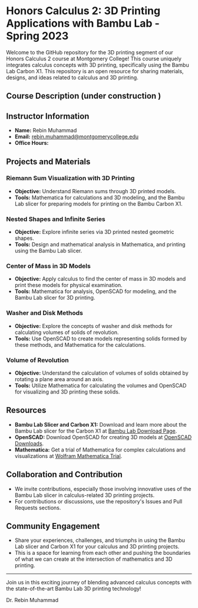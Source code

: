 # Honors Calculus 2: 3D Printing Applications with Bambu Lab - Spring 2023

Welcome to the GitHub repository for the 3D printing segment of our Honors Calculus 2 course at Montgomery College! This course uniquely integrates calculus concepts with 3D printing, specifically using the Bambu Lab Carbon X1. This repository is an open resource for sharing materials, designs, and ideas related to calculus and 3D printing.

## Course Description (under construction )



## Instructor Information

- **Name:** Rebin Muhammad
- **Email:** rebin.muhammad@montgomerycollege.edu
- **Office Hours:**

  
## Projects and Materials

### Riemann Sum Visualization with 3D Printing
- **Objective:** Understand Riemann sums through 3D printed models.
- **Tools:** Mathematica for calculations and  3D modeling, and the Bambu Lab slicer for preparing models for printing on the Bambu Carbon X1.

### Nested Shapes and Infinite Series
- **Objective:** Explore infinite series via 3D printed nested geometric shapes.
- **Tools:** Design and  mathematical analysis in Mathematica, and printing using the Bambu Lab slicer.

### Center of Mass in 3D Models
- **Objective:** Apply calculus to find the center of mass in 3D models and print these models for physical examination.
- **Tools:** Mathematica for analysis, OpenSCAD for modeling, and the Bambu Lab slicer for 3D printing.

### Washer and Disk Methods
- **Objective:** Explore the concepts of washer and disk methods for calculating volumes of solids of revolution.
- **Tools:** Use OpenSCAD to create models representing solids formed by these methods, and Mathematica for the calculations.

### Volume of Revolution
- **Objective:** Understand the calculation of volumes of solids obtained by rotating a plane area around an axis.
- **Tools:** Utilize Mathematica for calculating the volumes and OpenSCAD for visualizing and 3D printing these solids.

## Resources

- **Bambu Lab Slicer and Carbon X1:** Download and learn more about the Bambu Lab slicer for the Carbon X1 at [Bambu Lab Download Page](https://bambulab.com/en/download).
- **OpenSCAD:** Download OpenSCAD for creating 3D models at [OpenSCAD Downloads](https://openscad.org/downloads.html).
- **Mathematica:** Get a trial of Mathematica for complex calculations and visualizations at [Wolfram Mathematica Trial](https://www.wolfram.com/mathematica/trial/).

## Collaboration and Contribution

- We invite contributions, especially those involving innovative uses of the Bambu Lab slicer in calculus-related 3D printing projects.
- For contributions or discussions, use the repository's Issues and Pull Requests sections.

## Community Engagement

- Share your experiences, challenges, and triumphs in using the Bambu Lab slicer and Carbon X1 for your calculus and 3D printing projects.
- This is a space for learning from each other and pushing the boundaries of what we can create at the intersection of mathematics and 3D printing.

---

Join us in this exciting journey of blending advanced calculus concepts with the state-of-the-art Bambu Lab 3D printing technology!

Dr. Rebin Muhammad
